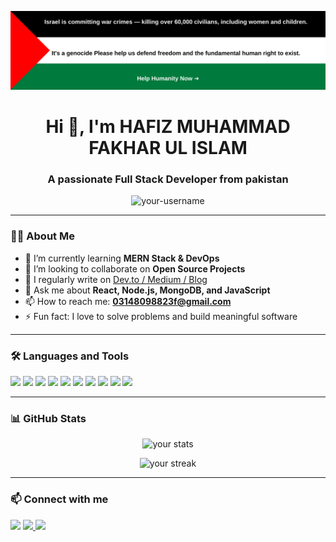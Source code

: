 [![Stand With Palestine](https://github.com/standforhumanity/stand-with-palestine/blob/main/Banners/Banner1.svg)](https://stand-with-palestine.vercel.app)
<h1 align="center">Hi 👋, I'm HAFIZ MUHAMMAD FAKHAR UL ISLAM </h1>
<h3 align="center">A passionate Full Stack Developer from pakistan</h3>

<p align="center">
  <img src="https://komarev.com/ghpvc/?username=your-username&label=Profile%20views&color=0e75b6&style=flat" alt="your-username" />
</p>

---

### 🧑‍💻 About Me

- 🌱 I’m currently learning **MERN Stack & DevOps**
- 👯 I’m looking to collaborate on **Open Source Projects**
- 📝 I regularly write on [Dev.to / Medium / Blog](https://yourblog.com)
- 💬 Ask me about **React, Node.js, MongoDB, and JavaScript**
- 📫 How to reach me: **03148098823f@gmail.com**
- ⚡ Fun fact: I love to solve problems and build meaningful software

---

### 🛠️ Languages and Tools

<p align="left">
  <img src="https://img.shields.io/badge/HTML5-E34F26?style=for-the-badge&logo=html5&logoColor=white" />
  <img src="https://img.shields.io/badge/CSS3-1572B6?style=for-the-badge&logo=css3&logoColor=white" />
  <img src="https://img.shields.io/badge/JavaScript-F7DF1E?style=for-the-badge&logo=javascript&logoColor=black" />
  <img src="https://img.shields.io/badge/React-20232A?style=for-the-badge&logo=react&logoColor=61DAFB" />
  <img src="https://img.shields.io/badge/Node.js-339933?style=for-the-badge&logo=nodedotjs&logoColor=white" />
  <img src="https://img.shields.io/badge/Express.js-000000?style=for-the-badge&logo=express&logoColor=white" />
  <img src="https://img.shields.io/badge/MongoDB-4EA94B?style=for-the-badge&logo=mongodb&logoColor=white" />
  <img src="https://img.shields.io/badge/Git-F05032?style=for-the-badge&logo=git&logoColor=white" />
  <img src="https://img.shields.io/badge/GitHub-181717?style=for-the-badge&logo=github&logoColor=white" />
  <img src="https://img.shields.io/badge/VSCode-007ACC?style=for-the-badge&logo=visual%20studio%20code&logoColor=white" />
</p>

---

### 📊 GitHub Stats

<p align="center">
  <img src="https://github-readme-stats.vercel.app/api?username=your-username&show_icons=true&theme=github_dark" alt="your stats" />
</p>

<p align="center">
  <img src="https://github-readme-streak-stats.herokuapp.com/?user=your-username&theme=dark" alt="your streak" />
</p>

---

### 📫 Connect with me

<p align="left">
  <a (https://www.linkedin.com/in/hafiz-muhammad-fakhar-ul-islam-18043312b/)" target="_blank">
    <img src="https://img.shields.io/badge/LinkedIn-0077B5?style=for-the-badge&logo=linkedin&logoColor=white" />
  </a>
  <a href="mailto:03148098823f@gmail.com">
    <img src="https://img.shields.io/badge/Gmail-D14836?style=for-the-badge&logo=gmail&logoColor=white" />
  </a>
  <a href=https://github.com/Fakhar-ul-islma>
    <img src="https://img.shields.io/badge/GitHub-181717?style=for-the-badge&logo=github&logoColor=white" />
  </a>
</p>

